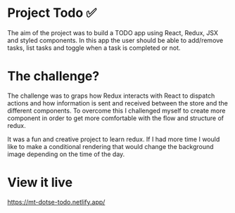 # Project Todo ✅

The aim of the project was to build a TODO app using React, Redux, JSX and styled components. In this app the user should be able to add/remove tasks, list tasks and toggle when a task is completed or not.

# The challenge?

The challenge was to graps how Redux interacts with React to dispatch actions and how information is sent and received between the store and the different components. To overcome this I challenged myself to create more component in order to get more comfortable with the flow and structure of redux.

It was a fun and creative project to learn redux. If I had more time I would like to make a conditional rendering that would change the background image depending on the time of the day.

# View it live

https://mt-dotse-todo.netlify.app/
